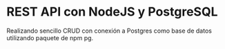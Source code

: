 # REST API con NodeJS y PostgreSQL

Realizando sencillo CRUD con conexión a Postgres como base de datos utilizando paquete de npm pg.
